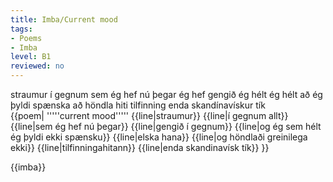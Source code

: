 ```yaml
---
title: Imba/Current mood
tags:
- Poems
- Imba
level: B1
reviewed: no
---
```

<vocabulary>
straumur
í gegnum
sem
ég hef
nú þegar
ég hef gengið
ég hélt
ég hélt að ég þyldi
spænska
að höndla
hiti
tilfinning
enda
skandínavískur
tík
</vocabulary>

<Book>
<div class="sans-serif">
{{poem|
'''''current mood'''''
{{line|straumur}}
{{line|í gegnum allt}}
{{line|sem ég hef nú þegar}}
{{line|gengið í gegnum}}
{{line|og ég sem hélt ég þyldi ekki spænsku}}
{{line|elska hana}}
{{line|og höndlaði greinilega ekki}}
{{line|tilfinningahitann}}
{{line|enda skandinavísk tík}}
}}

</div></Book>

  {{imba}}

